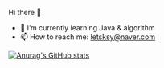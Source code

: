 Hi there 👋

- 🌱 I’m currently learning Java & algorithm
- 📫 How to reach me: letsksy@naver.com

[![Anurag's GitHub stats](https://github-readme-stats.vercel.app/api?username=yyeopp)](https://github.com/yyeopp/github-readme-stats)
